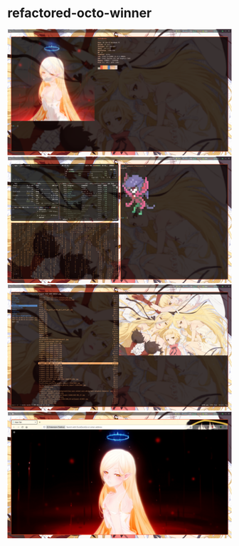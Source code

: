 # refactored-octo-winner

![name-of-image](https://github.com/msnkr/refactored-octo-winner/blob/main/2022-03-24-06:51:55-screenshot.png)
![name-of-image](https://github.com/msnkr/refactored-octo-winner/blob/main/2022-03-24-06:53:24-screenshot.png)
![name-of-image](https://github.com/msnkr/refactored-octo-winner/blob/main/2022-03-24-06:53:48-screenshot.png)
![name-of-image](https://github.com/msnkr/refactored-octo-winner/blob/main/2022-03-24-06:53:56-screenshot.png)
